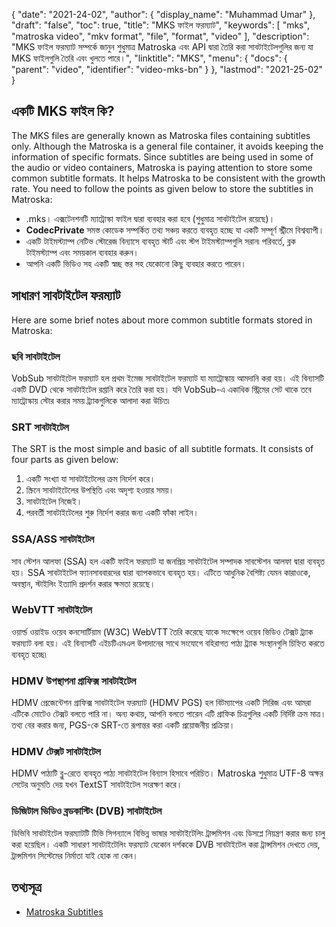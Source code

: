 {
  "date": "2021-24-02",
  "author": {
    "display_name": "Muhammad Umar"
  },
  "draft": "false",
  "toc": true,
  "title": "MKS ফাইল ফরম্যাট",
  "keywords": [
    "mks",
    "matroska video",
    "mkv format",
    "file",
    "format",
    "video"
  ],
  "description": "MKS ফাইল ফরম্যাট সম্পর্কে জানুন শুধুমাত্র Matroska এবং API দ্বারা তৈরি করা সাবটাইটেলগুলির জন্য যা MKS ফাইলগুলি তৈরি এবং খুলতে পারে।",
  "linktitle": "MKS",
  "menu": {
    "docs": {
      "parent": "video",
      "identifier": "video-mks-bn"
    }
  },
  "lastmod": "2021-25-02"
}

## একটি MKS ফাইল কি?

The MKS files are generally known as Matroska files containing subtitles only. Although the Matroska is a general file container, it avoids keeping the information of specific formats. Since subtitles are being used in some of the audio or video containers, Matroska is paying attention to store some common subtitle formats. It helps Matroska to be consistent with the growth rate. You need to follow the points as given below to store the subtitles in Matroska:

- .mks। এক্সটেনশনটি ম্যাট্রোস্কা ফাইল দ্বারা ব্যবহার করা হবে (শুধুমাত্র সাবটাইটেল রয়েছে)।
- **CodecPrivate** সমস্ত কোডেক সম্পর্কিত তথ্য সঞ্চয় করতে ব্যবহৃত হচ্ছে যা একটি সম্পূর্ণ স্ট্রীমে বিশ্বব্যাপী।
- একটি টাইমস্ট্যাম্প নেটিভ স্টোরেজ বিন্যাসে ব্যবহৃত স্টার্ট এবং স্টপ টাইমস্ট্যাম্পগুলি সরান৷ পরিবর্তে, ব্লক টাইমস্ট্যাম্প এবং সময়কাল ব্যবহার করুন।
- আপনি একটি ভিডিও সহ একটি স্বচ্ছ স্তর সহ যেকোনো কিছু ব্যবহার করতে পারেন।

## সাধারণ সাবটাইটেল ফরম্যাট

Here are some brief notes about more common subtitle formats stored in Matroska:

### ছবি সাবটাইটেল
VobSub সাবটাইটেল ফরম্যাট হল প্রথম ইমেজ সাবটাইটেল ফরম্যাট যা ম্যাট্রোস্কায় আমদানি করা হয়। এই বিন্যাসটি একটি DVD থেকে সাবটাইটেল রপ্তানি করে তৈরি করা হয়। যদি VobSub-এ একাধিক স্ট্রিমের সেট থাকে তবে ম্যাট্রোস্কায় স্টোর করার সময় ট্র্যাকগুলিকে আলাদা করা উচিত৷

### SRT সাবটাইটেল
The SRT is the most simple and basic of all subtitle formats. It consists of four parts as given below:
 
 1. একটি সংখ্যা যা সাবটাইটেলের ক্রম নির্দেশ করে।
 2. স্ক্রিনে সাবটাইটেলের উপস্থিতি এবং অদৃশ্য হওয়ার সময়।
 3. সাবটাইটেল নিজেই।
 4. পরবর্তী সাবটাইটেলের শুরু নির্দেশ করার জন্য একটি ফাঁকা লাইন।
 
### SSA/ASS সাবটাইটেল
সাব স্টেশন আলফা (SSA) হল একটি ফাইল ফরম্যাট যা জনপ্রিয় সাবটাইটেল সম্পাদক সাবস্টেশন আলফা দ্বারা ব্যবহৃত হয়। SSA সাবটাইটেল ফ্যানসাববারদের দ্বারা ব্যাপকভাবে ব্যবহৃত হয়। এটিতে আধুনিক বৈশিষ্ট্য যেমন কারাওকে, অবস্থান, স্টাইলিং ইত্যাদি প্রদর্শন করার ক্ষমতা রয়েছে।
 
### WebVTT সাবটাইটেল
ওয়ার্ল্ড ওয়াইড ওয়েব কনসোর্টিয়াম (W3C) WebVTT তৈরি করেছে যাকে সংক্ষেপে ওয়েব ভিডিও টেক্সট ট্র্যাক ফরম্যাট বলা হয়। এই বিন্যাসটি এইচটিএমএল উপাদানের সাথে সংযোগে বহিরাগত পাঠ্য ট্র্যাক সংস্থানগুলি চিহ্নিত করতে ব্যবহৃত হচ্ছে৷

### HDMV উপস্থাপনা গ্রাফিক্স সাবটাইটেল
HDMV প্রেজেন্টেশন গ্রাফিক্স সাবটাইটেল ফরম্যাট (HDMV PGS) হল বিটম্যাপের একটি সিরিজ এবং আমরা এটিকে মোটেও টেক্সট বলতে পারি না। অন্য কথায়, আপনি বলতে পারেন এটি গ্রাফিক চিত্রগুলির একটি নির্দিষ্ট ক্রম মাত্র। তথ্য বের করার জন্য, PGS-কে SRT-তে রূপান্তর করা একটি প্রয়োজনীয় প্রক্রিয়া।

### HDMV টেক্সট সাবটাইটেল
HDMV পাঠ্যটি ব্লু-রেতে ব্যবহৃত পাঠ্য সাবটাইটেল বিন্যাস হিসাবে পরিচিত। Matroska শুধুমাত্র UTF-8 অক্ষর সেটের অনুমতি দেয় যখন TextST সাবটাইটেল সংরক্ষণ করে।

### ডিজিটাল ভিডিও ব্রডকাস্টিং (DVB) সাবটাইটেল
ডিভিবি সাবটাইটেল ফরম্যাটটি টিভি সিগন্যালে বিভিন্ন ভাষার সাবটাইটেলিং ট্রান্সমিশন এবং ডিসপ্লে নিয়ন্ত্রণ করার জন্য চালু করা হয়েছিল। একটি সাধারণ সাবটাইটেলিং ফরম্যাট যেকোন দর্শককে DVB সাবটাইটেল করা ট্রান্সমিশন দেখতে দেয়, ট্রান্সমিশন সিস্টেমের নির্মাতা যাই হোক না কেন।


## তথ্যসূত্র ##

- [Matroska Subtitles](https://www.matroska.org/technical/subtitles.html)


